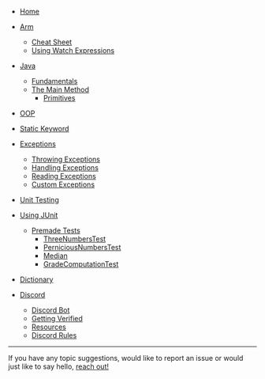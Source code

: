 <!-- docs/_sidebar.md -->

* [Home](/)
* [Arm](/arm/arm-assembly.md)
  * [Cheat Sheet](/arm/resources/cheat-sheet.md)
  * [Using Watch Expressions](/arm/resources/using-watch-expressions)
* [Java](java/java.md)
	* [Fundamentals](/java/fundamentals/fundamentals.md)
	* [The Main Method](/java/fundamentals/the-main-method.md)
	    * [Primitives](/java/fundamentals/primitives.md)
  
* [OOP](/java/oop/oop.md)
* [Static Keyword](/java/oop/static.md)
  
* [Exceptions](/java/exceptions/exceptions.md)

  * [Throwing Exceptions](/java/exceptions/throwing-exceptions.md)
  * [Handling Exceptions](/java/exceptions/handling-exceptions.md)
  * [Reading Exceptions](/java/exceptions/reading-exceptions.md)
  * [Custom Exceptions](/java/exceptions/custom-exceptions.md)

* [Unit Testing](/java/unit-tests/unit-testing)
* [Using JUnit](/java/unit-tests/using-junit.md)
  * [Premade Tests](/java/unit-tests/assignments/premade.md)
      * [ThreeNumbersTest](/java/unit-tests/assignments/ThreeNumbersTest.md)
      * [PerniciousNumbersTest](/java/unit-tests/assignments/PerniciousNumbersTest.md)
      * [Median](/java/unit-tests/assignments/MedianTest.md)
      * [GradeComputationTest](/java/unit-tests/assignments/GradeComputationTest.md)
  
* [Dictionary](/dictionary.md)
* [Discord](/discord/discord.md)
    * [Discord Bot](/discord/bot.md)
	* [Getting Verified](/discord/getting-verified.md)
    * [Resources](/discord/resources.md)
    * [Discord Rules](/discord/rules.md)

<hr>

If you have any topic suggestions, would like to report an issue or would just like to say hello, [reach out!](mailto:webmaster@csfriendlycorner.com)




